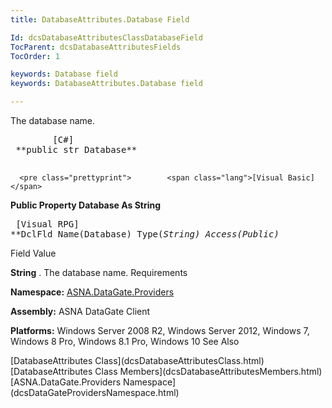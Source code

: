 ```yaml
---
title: DatabaseAttributes.Database Field

Id: dcsDatabaseAttributesClassDatabaseField
TocParent: dcsDatabaseAttributesFields
TocOrder: 1

keywords: Database field
keywords: DatabaseAttributes.Database field

---
```


The database name.
<pre class="prettyprint">        <span class="lang">[C#]</span>
 **public str Database** 
      </pre>
      <pre class="prettyprint">        <span class="lang">[Visual Basic] </span>
 **Public Property Database As String** 
      </pre>
      <pre class="prettyprint">        <span class="lang">[Visual RPG]</span>
 **DclFld Name(Database) Type(*String) Access(*Public)** 
      </pre>

Field
 Value

**String** . The database name.
Requirements

**Namespace:** [ ASNA.DataGate.Providers](dcsDataGateProvidersNamespace.html) 

**Assembly:** ASNA DataGate Client

**Platforms:** Windows Server 2008 R2, Windows Server 2012, Windows 7, Windows 8 Pro, Windows 8.1 Pro, Windows 10
See Also

<dl />
      [DatabaseAttributes Class](dcsDatabaseAttributesClass.html)
      <br />
      [DatabaseAttributes Class Members](dcsDatabaseAttributesMembers.html)
      <br />
      [ASNA.DataGate.Providers Namespace](dcsDataGateProvidersNamespace.html)

